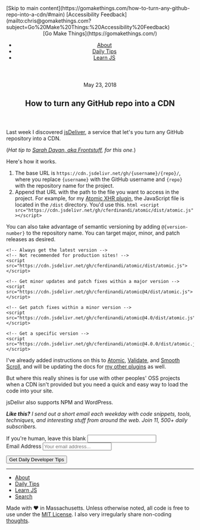 <div class="container container-large">[Skip to main content](https://gomakethings.com/how-to-turn-any-github-repo-into-a-cdn/#main) [Accessibility Feedback](mailto:chris@gomakethings.com?subject=Go%20Make%20Things:%20Accessibility%20Feedback)</div>

<header class="container container-large margin-bottom-large">

<nav class="nav-wrap">[Go Make Things](https://gomakethings.com/)

<div class="nav-menu" id="nav-menu">

-   [About](https://gomakethings.com/about)
-   [Daily Tips](https://gomakethings.com/articles)
-   [Learn JS](https://gomakethings.com/resources)

</div>

</nav>

</header>

<main id="main" tabindex="-1">

<div class="container">

<article>

<header>

<aside class="text-muted"><time datetime="2018-05-23 10:30:00 -0400 EDT" pubdate="">May 23, 2018</time></aside>

# How to turn any GitHub repo into a CDN

</header>

Last week I discovered [jsDeliver](https://www.jsdelivr.com/), a service that let's you turn any GitHub repository into a CDN.

(_Hat tip to [Sarah Dayan, aka Frontstuff](https://frontstuff.io/), for this one._)

Here's how it works.

1.  The base URL is `https://cdn.jsdelivr.net/gh/{username}/{repo}/`, where you replace `{username}` with the GitHub username and `{repo}` with the repository name for the project.
2.  Append that URL with the path to the file you want to access in the project. For example, for my [Atomic XHR plugin](https://github.com/cferdinandi/atomic), the JavaScript file is located in the `/dist` directory. You'd use this. `html <script src="https://cdn.jsdelivr.net/gh/cferdinandi/atomic/dist/atomic.js"></script>`

You can also take advantage of semantic versioning by adding `@{version-number}` to the repository name. You can target major, minor, and patch releases as desired.

<div class="highlight">

    <!-- Always get the latest version -->
    <!-- Not recommended for production sites! -->
    <script src="https://cdn.jsdelivr.net/gh/cferdinandi/atomic/dist/atomic.js"></script>

    <!-- Get minor updates and patch fixes within a major version -->
    <script src="https://cdn.jsdelivr.net/gh/cferdinandi/atomic@4/dist/atomic.js"></script>

    <!-- Get patch fixes within a minor version -->
    <script src="https://cdn.jsdelivr.net/gh/cferdinandi/atomic@4.0/dist/atomic.js"></script>

    <!-- Get a specific version -->
    <script src="https://cdn.jsdelivr.net/gh/cferdinandi/atomic@4.0.0/dist/atomic.js"></script>

</div>

I've already added instructions on this to [Atomic](https://github.com/cferdinandi/atomic), [Validate](https://github.com/cferdinandi/validate), and [Smooth Scroll](https://github.com/cferdinandi/smooth-scroll), and will be updating the docs for [my other plugins](https://vanillajstoolkit.com/plugins) as well.

But where this really shines is for use with other peoples' OSS projects when a CDN isn't provided but you need a quick and easy way to load the code into your site.

jsDelivr also supports NPM and WordPress.

</article>

<aside>

_**Like this?** I send out a short email each weekday with code snippets, tools, techniques, and interesting stuff from around the web. Join 11, 500+ daily subscribers._

<form action="https://gomakethings.us1.list-manage.com/subscribe/post?u=f2d244c0df42a0431bd08ddea&amp;id=aeaa9dd034" method="post" name="mc-embedded-subscribe-form" id="mailchimp-form" novalidate="">

<div class="row">

<div class="grid-two-thirds">

<div class="tarpit"><label for="name">If you're human, leave this blank</label> <input type="text" name="name" id="name" value=""></div>

<div><label class="screen-reader" for="mailchimp-email">Email Address</label> <input type="email" name="email" id="mailchimp-email" placeholder="Your email address..." required=""></div>

<input type="hidden" name="TbVktzD9dNZiQyZQ3Dk64w6L" value="WqJELdqqHHFTLUrEWJLu4DspKjeoBawWdWnZVVwti7RYpCyLr8WoWtm7UozshPy6"> <input type="hidden" name="group[aaf6f8b9a3]" value="1"> <input type="hidden" name="tag[21913]" value="1"></div>

<div class="grid-third"><button data-processing="Signing Up..." data-ready="Get Daily Developer Tips" class="btn btn-block" type="submit">Get Daily Developer Tips</button></div>

</div>

</form>

</aside>

</div>

</main>

<footer class="container container-large">

---

<nav class="tabindex nav-secondary" id="nav-secondary" tabindex="-1">

-   [About](https://gomakethings.com/about)
-   [Daily Tips](https://gomakethings.com/articles)
-   [Learn JS](https://gomakethings.com/resources)
-   [Search](https://gomakethings.com/search)

</nav>

Made with ❤️ in Massachusetts. Unless otherwise noted, all code is free to use under the [MIT License](https://gomakethings.com/mit). I also very irregularly share non-coding [thoughts](https://gomakethings.com/notes).

</footer>

